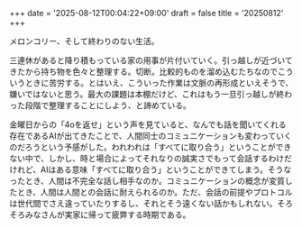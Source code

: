 +++
date = '2025-08-12T00:04:22+09:00'
draft = false
title = '20250812'
+++

メロンコリー、そして終わりのない生活。

三連休があると降り積もっている家の用事が片付いていく。引っ越しが近づいてきたから持ち物を色々と整理する。切断。比較的ものを溜め込むたちなのでこういうときに苦労する。とはいえ、こういった作業は文脈の再形成といえそうで、嫌いではないと思う。最大の課題は本棚だけど、これはもう一旦引っ越しが終わった段階で整理することにしよう、と諦めている。

金曜日からの「4oを返せ」という声を見ていると、なんでも話を聞いてくれる存在であるAIが出てきたことで、人間同士のコミュニケーションも変わっていくのだろうという予感がした。われわれは「すべてに取り合う」ということができない中で、しかし、時と場合によってそれなりの誠実さでもって会話するわけだけれど、AIはある意味「すべてに取り合う」ということができてしまう。そうなったとき、人間は不完全な話し相手なのか。コミュニケーションの概念が変質したとき、人間は人間との会話に耐えられるのか。ただ、会話の前提やプロトコルは世代間でさえ違っていたりするし、それとそう遠くない話かもしれない。そろそろみなさんが実家に帰って疲弊する時期である。


